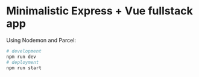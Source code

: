 # Minimalistic Express + Vue fullstack app

Using Nodemon and Parcel:

```bash
# development
npm run dev
# deployment
npm run start
```
